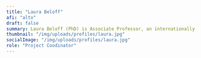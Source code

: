 ```yaml
---
title: "Laura Beloff"
afi: "alto"
draft: false
summary: Laura Beloff (PhD) is Associate Professor, an internationally acclaimed artist and a researcher in the cross section of art, technology and science. Additionally to research papers, articles and book-chapters, the outcome of the research is in a form of process-based installations, wearable artifacts, experiments with scientific methods, which deal with the merger of the technological and biological matter at large. Currently, she is Associate Professor and the Head of ViCCA program at Aalto University, Finland.
thumbnail: "/img/uploads/profiles/laura.jpg"
socialImage: "/img/uploads/profiles/laura.jpg"
role: "Project Coodinator"
---
```


